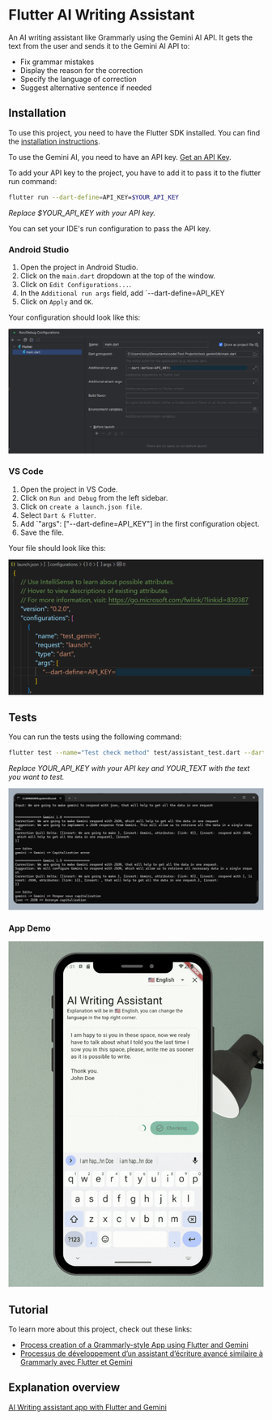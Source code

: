 # Flutter AI Writing Assistant

An AI writing assistant like Grammarly using the Gemini AI API.
It gets the text from the user and sends it to the Gemini AI API to:

- Fix grammar mistakes
- Display the reason for the correction
- Specify the language of correction
- Suggest alternative sentence if needed

## Installation

To use this project, you need to have the Flutter SDK installed. You can find the [installation instructions](https://flutter.dev/docs/get-started/install).

To use the Gemini AI, you need to have an API key. [Get an API Key](https://makersuite.google.com/app/apikey).

To add your API key to the project, you have to add it to pass it to the flutter run command:

```bash
flutter run --dart-define=API_KEY=$YOUR_API_KEY
```
_Replace $YOUR_API_KEY with your API key._

You can set your IDE's run configuration to pass the API key.

### Android Studio

1. Open the project in Android Studio.
2. Click on the `main.dart` dropdown at the top of the window.
3. Click on `Edit Configurations...`.
4. In the `Additional run args` field, add `--dart-define=API_KEY
5. Click on `Apply` and `OK`.

Your configuration should look like this:

![Android Studio run configuration](./screenshots/android-studio-configs.png)

### VS Code

1. Open the project in VS Code.
2. Click on `Run and Debug` from the left sidebar.
3. Click on `create a launch.json file`.
4. Select `Dart & Flutter`.
5. Add `"args": ["--dart-define=API_KEY"] in the first configuration object.
6. Save the file.

Your file should look like this:

![VS Code launch.json](./screenshots/vs-code-configs.png)

## Tests

You can run the tests using the following command:

```bash
flutter test --name="Test check method" test/assistant_test.dart --dart-define=API_KEY=YOUR_API_KEY --dart-define=SENTENCE="YOUR_TEXT"
```

_Replace YOUR_API_KEY with your API key and YOUR_TEXT with the text you want to test._

![Tests](./screenshots/cmd.png)

### App Demo

![Text-only input](./screenshots/demo-en.gif)

## Tutorial

To learn more about this project, check out these links:

- [Process creation of a Grammarly-style App using Flutter and Gemini](https://lyabs.hashnode.dev/creating-a-grammarly-style-app-using-flutter-and-gemini)
- [Processus de développement d’un assistant d’écriture avancé similaire à Grammarly avec Flutter et Gemini](https://medium.com/@loicyabili/processus-de-d%C3%A9veloppement-dun-assistant-d-%C3%A9criture-avanc%C3%A9-similaire-%C3%A0-grammarly-avec-flutter-et-f45fbfd55943)

## Explanation overview

[AI Writing assistant app with Flutter and Gemini](https://youtu.be/IJ3g-L7aooA)